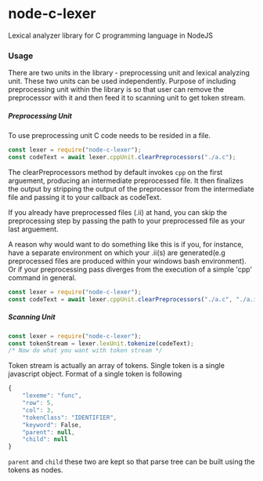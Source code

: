 # node-c-lexer
Lexical analyzer library for C programming language in NodeJS

### Usage
There are two units in the library - preprocessing unit and lexical analyzing
unit. These two units can be used independently. Purpose of including
preprocessing unit within the library is so that user can remove the
preprocessor with it and then feed it to scanning unit to get token stream.

##### Preprocessing Unit
To use preprocessing unit C code needs to be resided in a file.
```js
const lexer = require("node-c-lexer");
const codeText = await lexer.cppUnit.clearPreprocessors("./a.c");
```
The clearPreprocessors method by default invokes `cpp` on the first arguement,
producing an intermediate preprocessed file. It then finalizes the output by stripping
the output of the preprocessor from the intermediate file and passing it to your callback
as codeText.

If you already have preprocessed files (.ii) at hand, you can skip the preprocessing step
by passing the path to your preprocessed file as your last arguement.

A reason why would want to do something like this is if you, for instance, have a
separate environment on which your .ii(s) are generated(e.g preprocessed files are produced
within your windows bash environment). Or if your preprocessing pass diverges from
the execution of a simple 'cpp' command in general.
```js
const lexer = require("node-c-lexer");
const codeText = await lexer.cppUnit.clearPreprocessors("./a.c", "./a.ii");
```

##### Scanning Unit
```js
const lexer = require("node-c-lexer");
const tokenStream = lexer.lexUnit.tokenize(codeText);
/* Now do what you want with token stream */
```
Token stream is actually an array of tokens. Single token is a single javascript
object. Format of a single token is following
```js
{
    "lexeme": "func",
    "row": 5,
    "col": 3,
    "tokenClass": "IDENTIFIER",
    "keyword": False,
    "parent": null,
    "child": null
}
```
```parent``` and ```child```
these two are kept so that parse tree can be built using the tokens as nodes.
